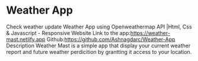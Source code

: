 # Weather App

Check weather update
Weather App using Openweathermap API |Html, Css & Javascript - Responsive Website
Link to the app:<https://weather-mast.netlify.app>
Github:<https://github.com/Ashnagdarc/Weather-App>
Description
Weather Mast is a simple app that display your current weather report and future  weather perdicition by grantting it access to your location.
